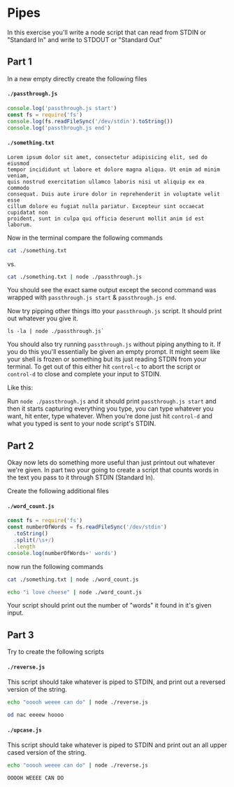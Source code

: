 # Pipes

In this exercise you'll write a node script that can read from
STDIN or "Standard In" and write to STDOUT or "Standard Out"


## Part 1

In a new empty directly create the following files

#### `./passthrough.js`

```js
console.log('passthrough.js start')
const fs = require('fs')
console.log(fs.readFileSync('/dev/stdin').toString())
console.log('passthrough.js end')
```

#### `./something.txt`

```
Lorem ipsum dolor sit amet, consectetur adipisicing elit, sed do eiusmod
tempor incididunt ut labore et dolore magna aliqua. Ut enim ad minim veniam,
quis nostrud exercitation ullamco laboris nisi ut aliquip ex ea commodo
consequat. Duis aute irure dolor in reprehenderit in voluptate velit esse
cillum dolore eu fugiat nulla pariatur. Excepteur sint occaecat cupidatat non
proident, sunt in culpa qui officia deserunt mollit anim id est laborum.
```

Now in the terminal compare the following commands

```sh
cat ./something.txt
```

vs.

```sh
cat ./something.txt | node ./passthrough.js
```

You should see the exact same output except the second command was wrapped with
`passthrough.js start` & `passthrough.js end`.


Now try pipping other things itto your `passthrough.js` script. It
should print out whatever you give it.

```
ls -la | node ./passthrough.js`
```


You should also try running `passthrough.js` without piping anything to it. If
you do this you'll essentially be given an empty prompt. It might seem like
your shell is frozen or something but its just reading STDIN from your terminal.
To get out of this either hit `control-c` to abort the script or `control-d` to
close and complete your input to STDIN.

Like this:

Run `node ./passthrough.js` and it should print `passthrough.js start` and then
it starts capturing everything you type, you can type whatever you want, hit
enter, type whatever. When you're done just hit `control-d` and what you typed
is sent to your node script's STDIN.

## Part 2

Okay now lets do something more useful than just printout out whatever we're
given. In part two your going to create a script that counts words in the text
you pass to it through STDIN (Standard In).

Create the following additional files

#### `./word_count.js`

```js
const fs = require('fs')
const numberOfWords = fs.readFileSync('/dev/stdin')
  .toString()
  .split(/\s+/)
  .length
console.log(numberOfWords+' words')
```


now run the following commands

```sh
cat ./something.txt | node ./word_count.js
```

```sh
echo "i love cheese" | node ./word_count.js
```

Your script should print out the number of "words" it found in it's given input.

## Part 3

Try to create the following scripts

#### `./reverse.js`

This script should take whatever is piped to STDIN, and print out a reversed
version of the string.

```sh
echo "ooooh weeee can do" | node ./reverse.js

od nac eeeew hoooo
```

#### `./upcase.js`

This script should take whatever is piped to STDIN and print out an all upper
cased version of the string.

```sh
echo "ooooh weeee can do" | node ./reverse.js

OOOOH WEEEE CAN DO
```
